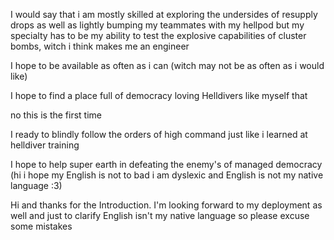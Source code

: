 I would say that i am mostly skilled at exploring the undersides of resupply drops as well as lightly bumping my teammates with my hellpod but my specialty has to be my ability to test the explosive capabilities of cluster bombs, witch i think makes me an engineer  

I hope to be available as often as i can (witch may not be as often as i would like)

I hope to find a place full of democracy loving Helldivers like myself that 

no this is the first time 

I ready to blindly follow the orders of high command just like i learned at helldiver training

I hope to help super earth in defeating the enemy's of managed democracy (hi i hope my English is not to bad i am dyslexic and English is not my native language :3)

Hi and thanks for the Introduction. I'm looking forward to my deployment as well and just to clarify English isn't my native language so please excuse some mistakes